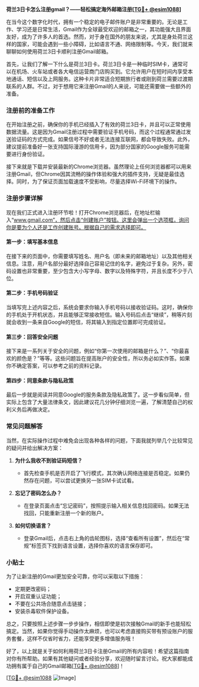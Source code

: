 **荷兰3日卡怎么注册gmail？——轻松搞定海外邮箱注册[[TG💪+ @esim1088](https://t.me/s/esim1088)]**

在当今这个数字化时代，拥有一个稳定的电子邮件账户是非常重要的。无论是工作、学习还是日常生活，Gmail作为全球最受欢迎的邮箱之一，其功能强大且界面友好，成为了许多人的首选。然而，对于身在国外的朋友来说，尤其是身处荷兰这样的国家，可能会遇到一些小障碍，比如语言不通、网络限制等。今天，我们就来聊聊如何使用荷兰3日卡顺利注册Gmail邮箱。

首先，让我们了解一下什么是荷兰3日卡。荷兰3日卡是一种临时SIM卡，通常可以在机场、火车站或者各大电信运营商门店购买到。它允许用户在短时间内享受本地通话、短信以及上网服务。这种卡片非常适合短期旅行者或刚到荷兰需要过渡期联系的人群。不过，对于想用它来注册Gmail的人来说，可能还需要做一些额外的准备。

### 注册前的准备工作

在开始注册之前，确保你的手机已经插入了有效的荷兰3日卡，并且可以正常使用数据流量。这是因为Gmail注册过程中需要验证手机号码，而这个过程通常通过发送验证码的方式完成。如果信号不好或者无法连接互联网，都会导致失败。此外，建议提前准备好一张支持国际漫游的信用卡，因为部分国家的Google服务可能需要进行身份验证。

接下来就是下载并安装最新的Chrome浏览器。虽然理论上任何浏览器都可以用来注册Gmail，但Chrome因其流畅的操作体验和强大的插件支持，无疑是最佳选择。同时，为了保证页面加载速度不受影响，尽量选择Wi-Fi环境下的操作。

### 注册步骤详解

现在我们正式进入注册环节啦！打开Chrome浏览器后，在地址栏输入“www.gmail.com”，然后点击“创建账户”按钮。这里会弹出一个选项框，询问你是要为个人还是工作创建账号。根据自己的需求选择即可。

#### 第一步：填写基本信息
在接下来的页面中，你需要填写姓名、用户名（即未来的邮箱地址）以及其他相关信息。注意，用户名部分最好选择自己容易记住的名字，避免过于复杂。另外，密码设置也非常重要，至少包含大小写字母、数字以及特殊字符，并且长度不少于八位。

#### 第二步：手机号码验证
当填写完上述内容之后，系统会要求你输入手机号码以接收验证码。这时，确保你的手机处于开机状态，并且能够正常接收短信。输入号码后点击“继续”，稍等片刻就会收到一条来自Google的短信，将其输入到指定位置即可完成验证。

#### 第三步：回答安全问题
接下来是一系列关于安全的问题，例如“你第一次使用的邮箱是什么？”、“你最喜欢的颜色是？”等等。这些问题旨在提高账户的安全性，所以务必如实作答。如果你不确定答案，可以参考之前的资料记录。

#### 第四步：同意条款与隐私政策
最后一步就是阅读并同意Google的服务条款及隐私政策了。这一步看似简单，但实际上包含了大量法律条文，因此建议花几分钟仔细浏览一遍，了解清楚自己的权利义务后再做决定。

### 常见问题解答

当然，在实际操作过程中难免会出现各种各样的问题，下面我就列举几个比较常见的疑问并给出解决方案：

1. **为什么我收不到验证码短信？**
   - 首先检查手机是否开启了飞行模式，其次确认网络连接是否稳定。如果仍然存在问题，可以尝试更换另一张SIM卡试试看。

2. **忘记了密码怎么办？**
   - 在登录页面点击“忘记密码”，按照提示输入相关信息找回密码。如果无法找回，只能重新注册一个新的账户。

3. **如何切换语言？**
   - 登录Gmail后，点击右上角的齿轮图标，选择“查看所有设置”，然后在“常规”标签页下找到语言设置，选择你喜欢的语言保存即可。

### 小贴士

为了让新注册的Gmail更加安全可靠，你可以采取以下措施：
- 定期更改密码；
- 开启双重认证功能；
- 不要在公共场合随意点击链接；
- 安装杀毒软件保护设备。

总之，只要按照上述步骤一步步操作，相信即使是初次接触Gmail的新手也能轻松搞定。当然，如果你觉得手动操作太麻烦，也可以考虑直接购买带有预设账户的服务套餐，这样不仅省时省力，还能享受更多增值服务哦！

好了，以上就是关于如何利用荷兰3日卡注册Gmail的所有内容啦！希望这篇指南对你有所帮助。如果有其他疑问或者经验分享，欢迎随时留言讨论。祝大家都能成功拥有属于自己的Gmail邮箱[[TG💪+ @esim1088](https://t.me/s/esim1088)]！

[[TG💪+ @esim1088](https://t.me/s/esim1088) ![Image](https://i.postimg.cc/4NQfJmqS/Snipaste-2025-05-13-00-14-12.png)]